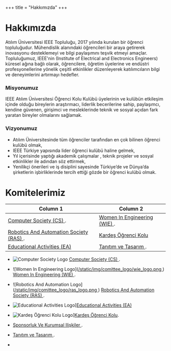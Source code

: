 +++
title = "Hakkımızda"
+++

# Hakkımızda

Atılım Üniversitesi IEEE Topluluğu, 2017 yılında kurulan bir öğrenci topluluğudur. Mühendislik alanındaki öğrencileri bir araya getirerek inovasyonu desteklemeyi ve bilgi paylaşımını teşvik etmeyi amaçlar. Topluluğumuz, IEEE'nin (Institute of Electrical and Electronics Engineers) küresel ağına bağlı olarak, öğrencilere, öğretim üyelerine ve endüstri profesyonellerine yönelik çeşitli etkinlikler düzenleyerek katılımcıların bilgi ve deneyimlerini artırmayı hedefler.

### Misyonumuz

IEEE Atılım Üniversitesi Öğrenci Kolu Kulübü üyelerinin ve kulübün etkileşim içinde
olduğu bireylerin araştırmacı, liderlik becerilerine sahip, paylaşımcı, kendine güvenen,
girişimci ve mesleklerinde teknik ve sosyal açıdan fark yaratan bireyler olmalarını sağlamak.

### Vizyonumuz

- Atılım Üniversitesinde tüm öğrenciler tarafından en çok bilinen öğrenci kulübü olmak,
- IEEE Türkiye yapısında lider öğrenci kulübü haline gelmek,
- Yıl içerisinde yaptığı akademik çalışmalar , teknik projeler ve sosyal etkinlikler ile
adından söz ettirmek,
- Yenilikçi önerileri ve iş disiplini sayesinde Türkiye’de ve Dünya’da şirketlerin
işbirliklerinde tercih ettiği gözde bir öğrenci kulübü olmak.

# Komitelerimiz

| Column 1 | Column 2 |
| -------- | -------- |
| [Computer Society (CS) ](https://ieee-atilim.github.io/ourteam/wie).      | [Women In Engineering (WIE) ](https://ieee-atilim.github.io/ourteam/wie).    | 
| [Robotics And Automation Society (RAS) ](https://ieee-atilim.github.io/ourteam/ras).| [Kardeş Öğrenci Kolu](https://ieee-atilim.github.io/ourteam/kok)   |
| [Educational Activities (EA) ](https://ieee-atilim.github.io/ourteam/ea) | [Tanıtım ve Tasarım ](https://ieee-atilim.github.io/ourteam/tt).

 


- ![Computer Society Logo](https://github.com/ieee-atilim/ieee-atilim.github.io/blob/main/static/img/comittee_logo/cs_logo.png) [Computer Society (CS) ](https://ieee-atilim.github.io/ourteam/wie).

- ![Women In Engineering Logo]([/static/img/comittee_logo/wie_logo.png ](https://github.com/ieee-atilim/ieee-atilim.github.io/blob/main/static/img/comittee_logo/wie_logo.png)) [Women In Engineering (WIE) ](https://ieee-atilim.github.io/ourteam/wie). 

- ![Robotics And Automation Logo]([/static/img/comittee_logo/ras_logo.png ](https://github.com/ieee-atilim/ieee-atilim.github.io/blob/main/static/img/comittee_logo/ras_logo.png)) [Robotics And Automation Society (RAS) ](https://ieee-atilim.github.io/ourteam/ras). 

- ![Educational Activities Logo]([static/img/comittee_logo/ea_logo.png](https://github.com/ieee-atilim/ieee-atilim.github.io/blob/main/static/img/comittee_logo/ea_logo.png))][Educational Activities (EA) ](https://ieee-atilim.github.io/ourteam/ea)

- ![Kardeş Öğrenci Kolu Logo]([static/img/comittee_logo/kok_logo.png](https://github.com/ieee-atilim/ieee-atilim.github.io/blob/main/static/img/comittee_logo/kok.png))][Kardeş Öğrenci Kolu](https://ieee-atilim.github.io/ourteam/kok).

- [Sponsorluk Ve Kurumsal Ilişkiler ](https://ieee-atilim.github.io/ourteam/sk).

- [Tanıtım ve Tasarım ](https://ieee-atilim.github.io/ourteam/tt).

-  
